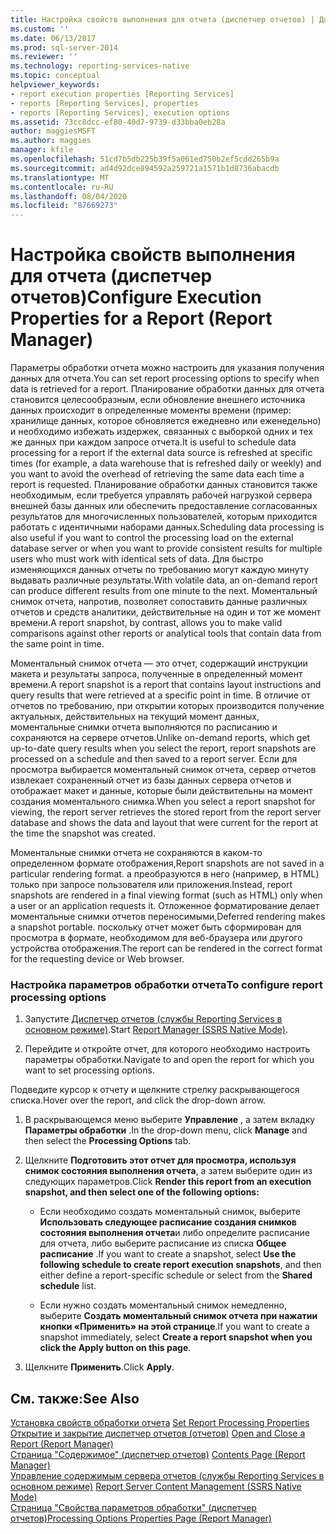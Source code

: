 ```yaml
---
title: Настройка свойств выполнения для отчета (диспетчер отчетов) | Документы Майкрософт
ms.custom: ''
ms.date: 06/13/2017
ms.prod: sql-server-2014
ms.reviewer: ''
ms.technology: reporting-services-native
ms.topic: conceptual
helpviewer_keywords:
- report execution properties [Reporting Services]
- reports [Reporting Services], properties
- reports [Reporting Services], execution options
ms.assetid: 73cc8dcc-ef80-40d7-9739-d33bba0eb28a
author: maggiesMSFT
ms.author: maggies
manager: kfile
ms.openlocfilehash: 51cd7b5db225b39f5a061ed750b2ef5cdd265b9a
ms.sourcegitcommit: ad4d92dce894592a259721a1571b1d8736abacdb
ms.translationtype: MT
ms.contentlocale: ru-RU
ms.lasthandoff: 08/04/2020
ms.locfileid: "87669273"
---
```

# <a name="configure-execution-properties-for-a-report--report-manager"></a><span data-ttu-id="e8e0f-102">Настройка свойств выполнения для отчета (диспетчер отчетов)</span><span class="sxs-lookup"><span data-stu-id="e8e0f-102">Configure Execution Properties for a Report  (Report Manager)</span></span>
  <span data-ttu-id="e8e0f-103">Параметры обработки отчета можно настроить для указания получения данных для отчета.</span><span class="sxs-lookup"><span data-stu-id="e8e0f-103">You can set report processing options to specify when data is retrieved for a report.</span></span> <span data-ttu-id="e8e0f-104">Планирование обработки данных для отчета становится целесообразным, если обновление внешнего источника данных происходит в определенные моменты времени (пример: хранилище данных, которое обновляется ежедневно или еженедельно) и необходимо избежать издержек, связанных с выборкой одних и тех же данных при каждом запросе отчета.</span><span class="sxs-lookup"><span data-stu-id="e8e0f-104">It is useful to schedule data processing for a report if the external data source is refreshed at specific times (for example, a data warehouse that is refreshed daily or weekly) and you want to avoid the overhead of retrieving the same data each time a report is requested.</span></span> <span data-ttu-id="e8e0f-105">Планирование обработки данных становится также необходимым, если требуется управлять рабочей нагрузкой сервера внешней базы данных или обеспечить предоставление согласованных результатов для многочисленных пользователей, которым приходится работать с идентичными наборами данных.</span><span class="sxs-lookup"><span data-stu-id="e8e0f-105">Scheduling data processing is also useful if you want to control the processing load on the external database server or when you want to provide consistent results for multiple users who must work with identical sets of data.</span></span> <span data-ttu-id="e8e0f-106">Для быстро изменяющихся данных отчеты по требованию могут каждую минуту выдавать различные результаты.</span><span class="sxs-lookup"><span data-stu-id="e8e0f-106">With volatile data, an on-demand report can produce different results from one minute to the next.</span></span> <span data-ttu-id="e8e0f-107">Моментальный снимок отчета, напротив, позволяет сопоставить данные различных отчетов и средств аналитики, действительные на один и тот же момент времени.</span><span class="sxs-lookup"><span data-stu-id="e8e0f-107">A report snapshot, by contrast, allows you to make valid comparisons against other reports or analytical tools that contain data from the same point in time.</span></span>  
  
 <span data-ttu-id="e8e0f-108">Моментальный снимок отчета — это отчет, содержащий инструкции макета и результаты запроса, полученные в определенный момент времени.</span><span class="sxs-lookup"><span data-stu-id="e8e0f-108">A report snapshot is a report that contains layout instructions and query results that were retrieved at a specific point in time.</span></span> <span data-ttu-id="e8e0f-109">В отличие от отчетов по требованию, при открытии которых производится получение актуальных, действительных на текущий момент данных, моментальные снимки отчета выполняются по расписанию и сохраняются на сервере отчетов.</span><span class="sxs-lookup"><span data-stu-id="e8e0f-109">Unlike on-demand reports, which get up-to-date query results when you select the report, report snapshots are processed on a schedule and then saved to a report server.</span></span> <span data-ttu-id="e8e0f-110">Если для просмотра выбирается моментальный снимок отчета, сервер отчетов извлекает сохраненный отчет из базы данных сервера отчетов и отображает макет и данные, которые были действительны на момент создания моментального снимка.</span><span class="sxs-lookup"><span data-stu-id="e8e0f-110">When you select a report snapshot for viewing, the report server retrieves the stored report from the report server database and shows the data and layout that were current for the report at the time the snapshot was created.</span></span>  
  
 <span data-ttu-id="e8e0f-111">Моментальные снимки отчета не сохраняются в каком-то определенном формате отображения,</span><span class="sxs-lookup"><span data-stu-id="e8e0f-111">Report snapshots are not saved in a particular rendering format.</span></span> <span data-ttu-id="e8e0f-112">а преобразуются в него (например, в HTML) только при запросе пользователя или приложения.</span><span class="sxs-lookup"><span data-stu-id="e8e0f-112">Instead, report snapshots are rendered in a final viewing format (such as HTML) only when a user or an application requests it.</span></span> <span data-ttu-id="e8e0f-113">Отложенное форматирование делает моментальные снимки отчетов переносимыми,</span><span class="sxs-lookup"><span data-stu-id="e8e0f-113">Deferred rendering makes a snapshot portable.</span></span> <span data-ttu-id="e8e0f-114">поскольку отчет может быть сформирован для просмотра в формате, необходимом для веб-браузера или другого устройства отображения.</span><span class="sxs-lookup"><span data-stu-id="e8e0f-114">The report can be rendered in the correct format for the requesting device or Web browser.</span></span>  
  
### <a name="to-configure-report-processing-options"></a><span data-ttu-id="e8e0f-115">Настройка параметров обработки отчета</span><span class="sxs-lookup"><span data-stu-id="e8e0f-115">To configure report processing options</span></span>  
  
1.  <span data-ttu-id="e8e0f-116">Запустите [Диспетчер отчетов (службы Reporting Services в основном режиме)](../report-manager-ssrs-native-mode.md).</span><span class="sxs-lookup"><span data-stu-id="e8e0f-116">Start [Report Manager  &#40;SSRS Native Mode&#41;](../report-manager-ssrs-native-mode.md).</span></span>  
  
2.  <span data-ttu-id="e8e0f-117">Перейдите и откройте отчет, для которого необходимо настроить параметры обработки.</span><span class="sxs-lookup"><span data-stu-id="e8e0f-117">Navigate to and open the report for which you want to set processing options.</span></span>  
  
 <span data-ttu-id="e8e0f-118">Подведите курсор к отчету и щелкните стрелку раскрывающегося списка.</span><span class="sxs-lookup"><span data-stu-id="e8e0f-118">Hover over the report, and click the drop-down arrow.</span></span>  
  
1.  <span data-ttu-id="e8e0f-119">В раскрывающемся меню выберите **Управление** , а затем вкладку **Параметры обработки** .</span><span class="sxs-lookup"><span data-stu-id="e8e0f-119">In the drop-down menu, click **Manage** and then select the **Processing Options** tab.</span></span>  
  
2.  <span data-ttu-id="e8e0f-120">Щелкните **Подготовить этот отчет для просмотра, используя снимок состояния выполнения отчета**, а затем выберите один из следующих параметров.</span><span class="sxs-lookup"><span data-stu-id="e8e0f-120">Click **Render this report from an execution snapshot, and then select one of the following options:**</span></span>  
  
    -   <span data-ttu-id="e8e0f-121">Если необходимо создать моментальный снимок, выберите **Использовать следующее расписание создания снимков состояния выполнения отчета**и либо определите расписание для отчета, либо выберите расписание из списка **Общее расписание** .</span><span class="sxs-lookup"><span data-stu-id="e8e0f-121">If you want to create a snapshot, select **Use the following schedule to create report execution snapshots**, and then either define a report-specific schedule or select from the **Shared schedule** list.</span></span>  
  
    -   <span data-ttu-id="e8e0f-122">Если нужно создать моментальный снимок немедленно, выберите **Создать моментальный снимок отчета при нажатии кнопки «Применить» на этой странице**.</span><span class="sxs-lookup"><span data-stu-id="e8e0f-122">If you want to create a snapshot immediately, select **Create a report snapshot when you click the Apply button on this page**.</span></span>  
  
3.  <span data-ttu-id="e8e0f-123">Щелкните **Применить**.</span><span class="sxs-lookup"><span data-stu-id="e8e0f-123">Click **Apply**.</span></span>  
  
## <a name="see-also"></a><span data-ttu-id="e8e0f-124">См. также:</span><span class="sxs-lookup"><span data-stu-id="e8e0f-124">See Also</span></span>  
 <span data-ttu-id="e8e0f-125">[Установка свойств обработки отчета](../report-server/set-report-processing-properties.md) </span><span class="sxs-lookup"><span data-stu-id="e8e0f-125">[Set Report Processing Properties](../report-server/set-report-processing-properties.md) </span></span>  
 <span data-ttu-id="e8e0f-126">[Открытие и закрытие диспетчер отчетов &#40;отчетов&#41;](../reports/open-and-close-a-report-report-manager.md) </span><span class="sxs-lookup"><span data-stu-id="e8e0f-126">[Open and Close a Report &#40;Report Manager&#41;](../reports/open-and-close-a-report-report-manager.md) </span></span>  
 <span data-ttu-id="e8e0f-127">[Страница "Содержимое" (диспетчер отчетов)](../contents-page-report-manager.md) </span><span class="sxs-lookup"><span data-stu-id="e8e0f-127">[Contents Page &#40;Report Manager&#41;](../contents-page-report-manager.md) </span></span>  
 <span data-ttu-id="e8e0f-128">[Управление содержимым сервера отчетов (службы Reporting Services в основном режиме)](../report-server/report-server-content-management-ssrs-native-mode.md) </span><span class="sxs-lookup"><span data-stu-id="e8e0f-128">[Report Server Content Management &#40;SSRS Native Mode&#41;](../report-server/report-server-content-management-ssrs-native-mode.md) </span></span>  
 [<span data-ttu-id="e8e0f-129">Страница "Свойства параметров обработки" (диспетчер отчетов)</span><span class="sxs-lookup"><span data-stu-id="e8e0f-129">Processing Options Properties Page &#40;Report Manager&#41;</span></span>](../processing-options-properties-page-report-manager.md)  
  
  
